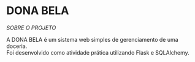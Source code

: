 # DONA BELA

*SOBRE O PROJETO*

A DONA BELA é um sistema web simples de gerenciamento de uma doceria.  
Foi desenvolvido como atividade prática utilizando Flask e SQLAlchemy.  
